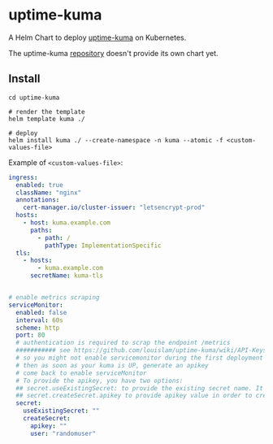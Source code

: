 # uptime-kuma

A Helm Chart to deploy [uptime-kuma](https://github.com/louislam/uptime-kuma/tree/master) on Kubernetes.

The uptime-kuma [repository](https://github.com/louislam/uptime-kuma/tree/master) doesn't provide its own chart yet.


## Install 

```
cd uptime-kuma

# render the template
helm template kuma ./

# deploy
helm install kuma ./ --create-namespace -n kuma --atomic -f <custom-values-file>
```

Example of `<custom-values-file>`:

```yaml
ingress:
  enabled: true
  className: "nginx"
  annotations:
    cert-manager.io/cluster-issuer: "letsencrypt-prod"
  hosts:
    - host: kuma.example.com
      paths:
        - path: /
          pathType: ImplementationSpecific
  tls:
    - hosts:
        - kuma.example.com
      secretName: kuma-tls


# enable metrics scraping
serviceMonitor:
  enabled: false
  interval: 60s
  scheme: http
  port: 80
  # authentication is required to scrap the endpoint /metrics
  ########### see https://github.com/louislam/uptime-kuma/wiki/API-Keys
  # so you might not enable servicemonitor during the first deployment
  # then as soon as your kuma is UP, generate an apikey
  # come back to enable serviceMonitor
  # To provide the apikey, you have two options:
  ## secret.useExistingSecret: to provide the existing secret name. It must contain the keys: username & apikey
  ## secret.createSecret.apikey to provide apikey value in order to create a secret
  secret:
    useExistingSecret: ""
    createSecret:
      apikey: ""
      user: "randomuser"

```

